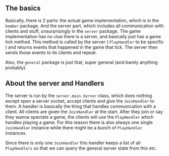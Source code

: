 ## The basics
Basically, there is 2 parts: the actual game implementation, which is in the ```bomber``` package.
And the server part, which includes all communication with clients and stuff, unsurprisingly in the ```server``` package.
The game implementation has no clue there is a server, and basically just has a game tick method. This method
is called by the server ( ```PlayHandler``` to be specific ) and returns events that happened in the game that tick.
The server then sends those events to its clients and repeat.

Also, the ```general``` package is just that, super general (and barely anything probably).


## About the server and Handlers
The server is run by the ```server.main.Server``` class, which does nothing except open a server socket,
accept clients and give the ```JoinHandler``` to them. A handler is basically the thing that handles communication
with a client. All clients are given the ```JoinHandler``` at the start. After they join or say they wanna spectate
a game, the clients will use the ```PlayHandler``` which handles playing a game. For this reason there is also always
one single ```JoinHandler``` instance while there might be a bunch of ```PlayHandler``` instances.

Since there is only one ```JoinHandler``` this handler keeps a list of all ```PlayHandlers``` so that we can
query the general server state from this etc.